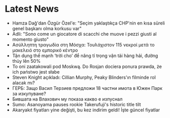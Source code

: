 # Latest News
-  Hamza Dağ'dan Özgür Özel'e: "Seçim yaklaştıkça CHP'nin en kısa süreli genel başkanı olma korkusu var"
-  Adli: "Sono come un giocatore di scacchi che muove i pezzi giusti al momento giusto"
-  Ασύλληπτη τραγωδία στη Μόσχα: Τουλάχιστον 115 νεκροί μετά το μακελειό στο εμπορικό κέντρο
-  Tận dụng thế mạnh ‘trời cho’ để nâng tỉ trọng vận tải hàng hải, đường thủy lên 50%
-  To oni zaatakowali pod Moskwą. Do Rosjan dociera ponura prawda, że ich państwo jest słabe
-  Steven Knight açıkladı: Cillian Murphy, Peaky Blinders'ın filminde rol alacak mı?
-  ГЕРБ: Защо Васил Терзиев предложи 18 частни имота в Южен Парк за изкупуване?
-  Бившата на Влахович му показа какво е изпуснал
-  Sumo: Asanoyama pauses rookie Takerufuji's historic title tilt
-  Akaryakıt fiyatları yine değişti, bu kez indirim geldi! İşte güncel fiyatlar
